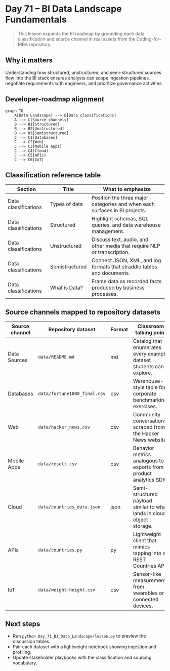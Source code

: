 # Day 71 – BI Data Landscape Fundamentals

> This lesson expands the BI roadmap by grounding each data classification and source channel in real assets from the Coding-for-MBA repository.

## Why it matters

Understanding how structured, unstructured, and semi-structured sources flow into the BI stack ensures analysts can scope ingestion pipelines, negotiate requirements with engineers, and prioritize governance activities.

## Developer-roadmap alignment

```mermaid
graph TD
    A[Data Landscape] --> B[Data classifications]
    A --> C[Source channels]
    B --> B1[Structured]
    B --> B2[Unstructured]
    B --> B3[Semistructured]
    C --> C1[Databases]
    C --> C2[Web]
    C --> C3[Mobile Apps]
    C --> C4[Cloud]
    C --> C5[APIs]
    C --> C6[IoT]
```

## Classification reference table

| Section | Title | What to emphasize |
| --- | --- | --- |
| Data classifications | Types of data | Position the three major categories and when each surfaces in BI projects. |
| Data classifications | Structured | Highlight schemas, SQL queries, and data warehouse management. |
| Data classifications | Unstructured | Discuss text, audio, and other media that require NLP or transcription. |
| Data classifications | Semistructured | Connect JSON, XML, and log formats that straddle tables and documents. |
| Data classifications | What is Data? | Frame data as recorded facts produced by business processes. |

## Source channels mapped to repository datasets

| Source channel | Repository dataset | Format | Classroom talking point |
| --- | --- | --- | --- |
| Data Sources | `data/README.md` | md | Catalog that enumerates every example dataset students can explore. |
| Databases | `data/fortune1000_final.csv` | csv | Warehouse-style table for corporate benchmarking exercises. |
| Web | `data/hacker_news.csv` | csv | Community conversations scraped from the Hacker News website. |
| Mobile Apps | `data/result.csv` | csv | Behavior metrics analogous to exports from a product analytics SDK. |
| Cloud | `data/countries_data.json` | json | Semi-structured payload similar to what lands in cloud object storage. |
| APIs | `data/countries.py` | py | Lightweight client that mimics tapping into a REST Countries API. |
| IoT | `data/weight-height.csv` | csv | Sensor-like measurements from wearables or connected devices. |

## Next steps

- Run `python Day_71_BI_Data_Landscape/lesson.py` to preview the discussion tables.
- Pair each dataset with a lightweight notebook showing ingestion and profiling.
- Update stakeholder playbooks with the classification and sourcing vocabulary.

